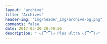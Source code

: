 ```yaml
---
layout: "archive"
title: "Archives"
header-img: "img/header_img/archive-bg.png"
comments: false
date: 2017-03-20 20:49:56
description: " ↖(▔^▔)↗ Plus Ultra ↖(▔^▔)↗"
---
```

